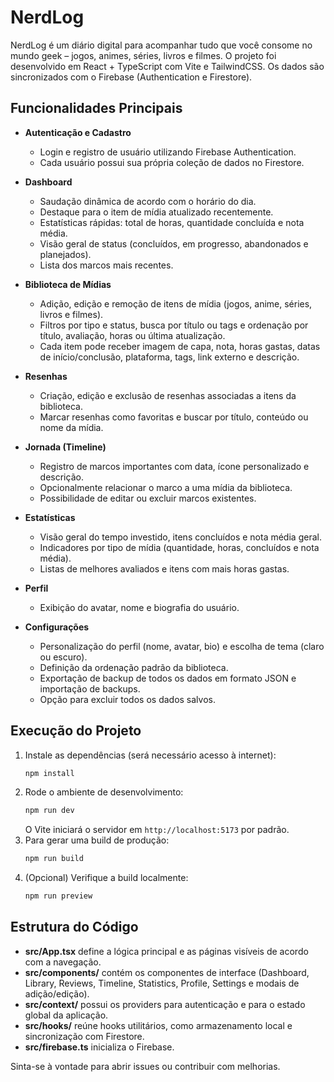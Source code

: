 # NerdLog

NerdLog é um diário digital para acompanhar tudo que você consome no mundo geek – jogos, animes, séries, livros e filmes. O projeto foi desenvolvido em React + TypeScript com Vite e TailwindCSS. Os dados são sincronizados com o Firebase (Authentication e Firestore).

## Funcionalidades Principais

- **Autenticação e Cadastro**
  - Login e registro de usuário utilizando Firebase Authentication.
  - Cada usuário possui sua própria coleção de dados no Firestore.

- **Dashboard**
  - Saudação dinâmica de acordo com o horário do dia.
  - Destaque para o item de mídia atualizado recentemente.
  - Estatísticas rápidas: total de horas, quantidade concluída e nota média.
  - Visão geral de status (concluídos, em progresso, abandonados e planejados).
  - Lista dos marcos mais recentes.

- **Biblioteca de Mídias**
  - Adição, edição e remoção de itens de mídia (jogos, anime, séries, livros e filmes).
  - Filtros por tipo e status, busca por título ou tags e ordenação por título, avaliação, horas ou última atualização.
  - Cada item pode receber imagem de capa, nota, horas gastas, datas de início/conclusão, plataforma, tags, link externo e descrição.

- **Resenhas**
  - Criação, edição e exclusão de resenhas associadas a itens da biblioteca.
  - Marcar resenhas como favoritas e buscar por título, conteúdo ou nome da mídia.

- **Jornada (Timeline)**
  - Registro de marcos importantes com data, ícone personalizado e descrição.
  - Opcionalmente relacionar o marco a uma mídia da biblioteca.
  - Possibilidade de editar ou excluir marcos existentes.

- **Estatísticas**
  - Visão geral do tempo investido, itens concluídos e nota média geral.
  - Indicadores por tipo de mídia (quantidade, horas, concluídos e nota média).
  - Listas de melhores avaliados e itens com mais horas gastas.

- **Perfil**
  - Exibição do avatar, nome e biografia do usuário.

- **Configurações**
  - Personalização do perfil (nome, avatar, bio) e escolha de tema (claro ou escuro).
  - Definição da ordenação padrão da biblioteca.
  - Exportação de backup de todos os dados em formato JSON e importação de backups.
  - Opção para excluir todos os dados salvos.

## Execução do Projeto

1. Instale as dependências (será necessário acesso à internet):
   ```bash
   npm install
   ```
2. Rode o ambiente de desenvolvimento:
   ```bash
   npm run dev
   ```
   O Vite iniciará o servidor em `http://localhost:5173` por padrão.
3. Para gerar uma build de produção:
   ```bash
   npm run build
   ```
4. (Opcional) Verifique a build localmente:
   ```bash
   npm run preview
   ```

## Estrutura do Código

- **src/App.tsx** define a lógica principal e as páginas visíveis de acordo com a navegação.
- **src/components/** contém os componentes de interface (Dashboard, Library, Reviews, Timeline, Statistics, Profile, Settings e modais de adição/edição).
- **src/context/** possui os providers para autenticação e para o estado global da aplicação.
- **src/hooks/** reúne hooks utilitários, como armazenamento local e sincronização com Firestore.
- **src/firebase.ts** inicializa o Firebase.

Sinta-se à vontade para abrir issues ou contribuir com melhorias.
